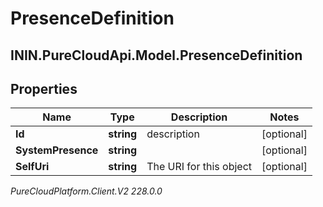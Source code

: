 # PresenceDefinition

## ININ.PureCloudApi.Model.PresenceDefinition

## Properties

|Name | Type | Description | Notes|
|------------ | ------------- | ------------- | -------------|
| **Id** | **string** | description | [optional] |
| **SystemPresence** | **string** |  | [optional] |
| **SelfUri** | **string** | The URI for this object | [optional] |



_PureCloudPlatform.Client.V2 228.0.0_
